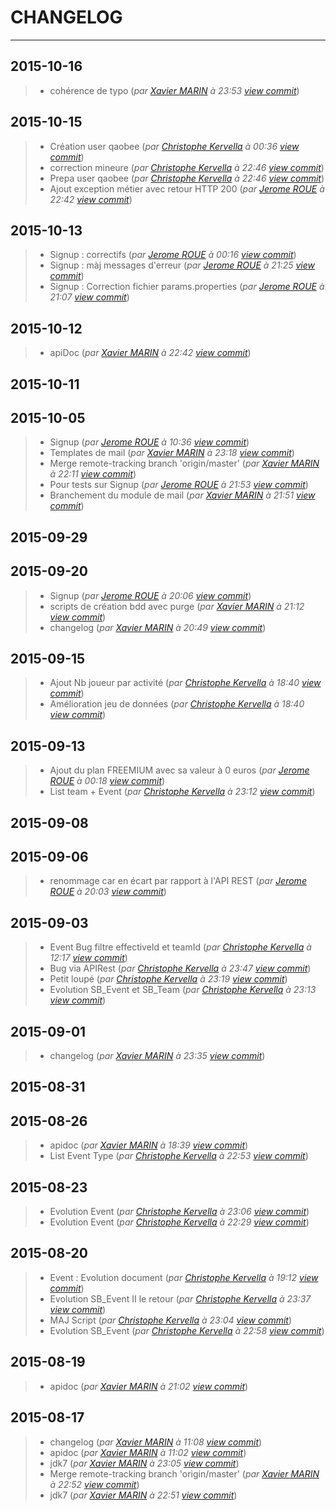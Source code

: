 # CHANGELOG
---

## 2015-10-16
> + cohérence de typo (*par [Xavier MARIN](marin.xavier@gmail.com) à 23:53 [view commit](https://gitlab.com/qaobee/qaobee-swarn/commit/98470181445070c613ce7c83a2cee75614f4fed7)*)

## 2015-10-15
> + Création user qaobee (*par [Christophe Kervella](ch.kervella@gmail.com) à 00:36 [view commit](https://gitlab.com/qaobee/qaobee-swarn/commit/1518e2a5d86a72d9dacab817af159ea160d81dcd)*)
> + correction mineure (*par [Christophe Kervella](ch.kervella@gmail.com) à 22:46 [view commit](https://gitlab.com/qaobee/qaobee-swarn/commit/91d617a1a2c5d302b7accc8bb8ffc5ace18eeaf7)*)
> + Prepa user qaobee (*par [Christophe Kervella](ch.kervella@gmail.com) à 22:46 [view commit](https://gitlab.com/qaobee/qaobee-swarn/commit/3e04efee7d2314a069d16afe4ba2635f2add2db9)*)
> + Ajout exception métier avec retour HTTP 200 (*par [Jerome ROUE](jerome.roue@gmail.com) à 22:42 [view commit](https://gitlab.com/qaobee/qaobee-swarn/commit/713d1e7b4460f9111f731e841b67667fe751412d)*)

## 2015-10-13
> + Signup : correctifs (*par [Jerome ROUE](jerome.roue@gmail.com) à 00:16 [view commit](https://gitlab.com/qaobee/qaobee-swarn/commit/401ef0dc0ccde945d5eae96b23bc05582198e14a)*)
> + Signup : màj messages d'erreur (*par [Jerome ROUE](jerome.roue@gmail.com) à 21:25 [view commit](https://gitlab.com/qaobee/qaobee-swarn/commit/7903deeee85e57948c6114ace702d14e74276cb3)*)
> + Signup : Correction fichier params.properties (*par [Jerome ROUE](jerome.roue@gmail.com) à 21:07 [view commit](https://gitlab.com/qaobee/qaobee-swarn/commit/a68168b91de07335017e5763cdd8eb65a11110fc)*)

## 2015-10-12
> + apiDoc (*par [Xavier MARIN](marin.xavier@gmail.com) à 22:42 [view commit](https://gitlab.com/qaobee/qaobee-swarn/commit/bb2cb9c45e1246a44e88bec503b470b4a7dc2d1a)*)

## 2015-10-11

## 2015-10-05
> + Signup (*par [Jerome ROUE](jerome.roue@gmail.com) à 10:36 [view commit](https://gitlab.com/qaobee/qaobee-swarn/commit/56a081498a6b21bdfe819eacb864c19651740478)*)
> + Templates de mail (*par [Xavier MARIN](marin.xavier@gmail.com) à 23:18 [view commit](https://gitlab.com/qaobee/qaobee-swarn/commit/13b7b26487f0f6c26b40ea5251035c752586a9c1)*)
> + Merge remote-tracking branch 'origin/master' (*par [Xavier MARIN](marin.xavier@gmail.com) à 22:11 [view commit](https://gitlab.com/qaobee/qaobee-swarn/commit/6eff902831a85f342e0ca7417fc2a280a4436c1d)*)
> + Pour tests sur Signup (*par [Jerome ROUE](jerome.roue@gmail.com) à 21:53 [view commit](https://gitlab.com/qaobee/qaobee-swarn/commit/2d2ae7dc919711a695f5dae5f03ad85e01c0174f)*)
> + Branchement du module de mail (*par [Xavier MARIN](marin.xavier@gmail.com) à 21:51 [view commit](https://gitlab.com/qaobee/qaobee-swarn/commit/ed3c6ba62e36b996eaba9383edf596834a989098)*)

## 2015-09-29

## 2015-09-20
> + Signup (*par [Jerome ROUE](jerome.roue@gmail.com) à 20:06 [view commit](https://gitlab.com/qaobee/qaobee-swarn/commit/c97bd1a3a6a2276cc8f88a65b25af068be95cfec)*)
> + scripts de création bdd avec purge (*par [Xavier MARIN](marin.xavier@gmail.com) à 21:12 [view commit](https://gitlab.com/qaobee/qaobee-swarn/commit/5e9c8c3d36159ca958f30c0a6bd28b8e8a09a77e)*)
> + changelog (*par [Xavier MARIN](marin.xavier@gmail.com) à 20:49 [view commit](https://gitlab.com/qaobee/qaobee-swarn/commit/857bb0e839de5296759c207b820825565b988788)*)

## 2015-09-15
> + Ajout Nb joueur par activité (*par [Christophe Kervella](ch.kervella@gmail.com) à 18:40 [view commit](https://gitlab.com/qaobee/qaobee-swarn/commit/866ec742570528d5b1ed8afecf4babffebad1a79)*)
> + Amélioration jeu de données (*par [Christophe Kervella](ch.kervella@gmail.com) à 18:40 [view commit](https://gitlab.com/qaobee/qaobee-swarn/commit/ca7d805f88e9fc0027de68b184eba4ed64b3ef4c)*)

## 2015-09-13
> + Ajout du plan FREEMIUM avec sa valeur à 0 euros (*par [Jerome ROUE](jerome.roue@gmail.com) à 00:18 [view commit](https://gitlab.com/qaobee/qaobee-swarn/commit/216bcdcb8897bc32c27e4d5f3f82007fe36f7ab9)*)
> + List team + Event (*par [Christophe Kervella](ch.kervella@gmail.com) à 23:12 [view commit](https://gitlab.com/qaobee/qaobee-swarn/commit/ee109346afc93ab87a08833550be28da00b04106)*)

## 2015-09-08

## 2015-09-06
> + renommage car en écart par rapport à l'API REST (*par [Jerome ROUE](jerome.roue@gmail.com) à 20:03 [view commit](https://gitlab.com/qaobee/qaobee-swarn/commit/22fda764fe4721778367917af4d247378e2b91a3)*)

## 2015-09-03
> + Event Bug filtre effectiveId et teamId (*par [Christophe Kervella](ch.kervella@gmail.com) à 12:17 [view commit](https://gitlab.com/qaobee/qaobee-swarn/commit/4810382c6231ab967a8ca7de7323674239d96d69)*)
> + Bug via APIRest (*par [Christophe Kervella](ch.kervella@gmail.com) à 23:47 [view commit](https://gitlab.com/qaobee/qaobee-swarn/commit/13582650a28fa7eb04d8768847ed676590f06889)*)
> + Petit loupé (*par [Christophe Kervella](ch.kervella@gmail.com) à 23:19 [view commit](https://gitlab.com/qaobee/qaobee-swarn/commit/2639fcb151e82af321acdbdc30053981608324bc)*)
> + Evolution SB_Event et SB_Team (*par [Christophe Kervella](ch.kervella@gmail.com) à 23:13 [view commit](https://gitlab.com/qaobee/qaobee-swarn/commit/61ecc371d98598d8702a5fd862ca042c597c99c1)*)

## 2015-09-01
> + changelog (*par [Xavier MARIN](marin.xavier@gmail.com) à 23:35 [view commit](https://gitlab.com/qaobee/qaobee-swarn/commit/36f3876ae8a8ed811f71df72be417522fca3957a)*)

## 2015-08-31

## 2015-08-26
> + apidoc (*par [Xavier MARIN](marin.xavier@gmail.com) à 18:39 [view commit](https://gitlab.com/qaobee/qaobee-swarn/commit/69ed2d9c299f10301de6ab7ea08f33bfe735062c)*)
> + List Event Type (*par [Christophe Kervella](ch.kervella@gmail.com) à 22:53 [view commit](https://gitlab.com/qaobee/qaobee-swarn/commit/c01c6561e059438c20affac4efe89ee8ff5ac53a)*)

## 2015-08-23
> + Evolution Event (*par [Christophe Kervella](ch.kervella@gmail.com) à 23:06 [view commit](https://gitlab.com/qaobee/qaobee-swarn/commit/0f00af22732926568813bde2cd6d8fcc1a1c367f)*)
> + Evolution Event (*par [Christophe Kervella](ch.kervella@gmail.com) à 22:29 [view commit](https://gitlab.com/qaobee/qaobee-swarn/commit/339285cc95ce67f0f3a15054215e3265e10facd7)*)

## 2015-08-20
> + Event : Evolution document (*par [Christophe Kervella](ch.kervella@gmail.com) à 19:12 [view commit](https://gitlab.com/qaobee/qaobee-swarn/commit/f1751c2acac6d41841907ce0603663adaa4bf00e)*)
> + Evolution SB_Event II le retour (*par [Christophe Kervella](ch.kervella@gmail.com) à 23:37 [view commit](https://gitlab.com/qaobee/qaobee-swarn/commit/35ba2ac5f7b93f2df2c2fed6850f936a7fb45af6)*)
> + MAJ Script (*par [Christophe Kervella](ch.kervella@gmail.com) à 23:04 [view commit](https://gitlab.com/qaobee/qaobee-swarn/commit/1908dc77101006e83cd216c006101a62476ea7cf)*)
> + Evolution SB_Event (*par [Christophe Kervella](ch.kervella@gmail.com) à 22:58 [view commit](https://gitlab.com/qaobee/qaobee-swarn/commit/45514a50696ac55439f446f9328b4141744bb594)*)

## 2015-08-19
> + apidoc (*par [Xavier MARIN](marin.xavier@gmail.com) à 21:02 [view commit](https://gitlab.com/qaobee/qaobee-swarn/commit/f1d0d768aa817157baa8b652f361f9c3f1860fdf)*)

## 2015-08-17
> + changelog (*par [Xavier MARIN](marin.xavier@gmail.com) à 11:08 [view commit](https://gitlab.com/qaobee/qaobee-swarn/commit/998d20747a52a45481b656e4ad32a55383561fdd)*)
> + apidoc (*par [Xavier MARIN](marin.xavier@gmail.com) à 11:02 [view commit](https://gitlab.com/qaobee/qaobee-swarn/commit/0d5fa50ae9f1a1891ad82553df1a61ffc11a0ce5)*)
> + jdk7 (*par [Xavier MARIN](marin.xavier@gmail.com) à 23:05 [view commit](https://gitlab.com/qaobee/qaobee-swarn/commit/70913d5caae1965c2987e6e4d86f487623b50a22)*)
> + Merge remote-tracking branch 'origin/master' (*par [Xavier MARIN](marin.xavier@gmail.com) à 22:52 [view commit](https://gitlab.com/qaobee/qaobee-swarn/commit/5b8145fb61a4184c2328f1f88c890e2372c7c5a1)*)
> + jdk7 (*par [Xavier MARIN](marin.xavier@gmail.com) à 22:51 [view commit](https://gitlab.com/qaobee/qaobee-swarn/commit/5815f78d828e01ab6e30f9aa9051e1521413d3b4)*)
